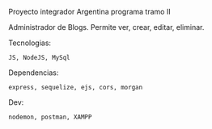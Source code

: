 Proyecto integrador Argentina programa tramo II

Administrador de Blogs. Permite ver, crear, editar, eliminar. 

Tecnologias:

    JS, NodeJS, MySql 

Dependencias:

    express, sequelize, ejs, cors, morgan

Dev:

    nodemon, postman, XAMPP

